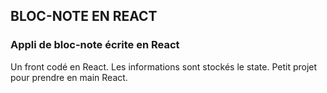 ## BLOC-NOTE EN REACT

### Appli de bloc-note écrite en React

Un front codé en React. Les informations sont stockés le state.
Petit projet pour prendre en main React.
